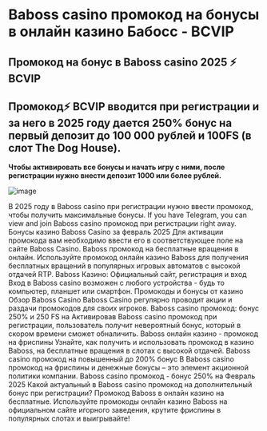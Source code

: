 # Baboss casino промокод на бонусы в онлайн казино Бабосс - BCVIP 

## Промокод на бонус в Baboss casino 2025 ⚡️ BCVIP

## Промокод⚡️ BCVIP вводится при регистрации и за него в 2025 году дается 250% бонус на первый депозит до 100 000 рублей и 100FS (в слот The Dog House).

**Чтобы активировать все бонусы и начать игру с ними, после регистрации нужно внести депозит 1000 или более рублей.**


![image](https://github.com/user-attachments/assets/deb991ec-badd-440a-9e6e-5bc07cae6cdc)



В 2025 году в Baboss casino при регистрации нужно ввести промокод, чтобы получить максимальные бонусы. If you have Telegram, you can view and join Baboss casino промокод при регистрации right away.
Бонусы казино Baboss Casino за февраль 2025 Для активации промокода вам необходимо ввести его в соответствующее поле на сайте Baboss Casino.
Baboss промокод на бесплатные вращения в онлайн. Используйте промокод онлайн казино Baboss для получения бесплатных вращений в популярных игровых автоматов с высокой отдачей RTP.
Baboss Казино: Официальный сайт, регистрация и вход Вход в Baboss casino возможен с любого устройства - будь то компьютер, планшет или смартфон. Промокоды и бонусы от казино Обзор Baboss Casino Baboss Casino регулярно проводит акции и раздачи промокодов для своих игроков.
Baboss casino промокод: бонус 250% и 250 FS на Активировав Baboss casino промокод при регистрации, пользователь получит невероятный бонус, который в скором времени сможет обналичить.
Baboss онлайн казино - промокод на фриспины Узнайте, как получить и использовать промокод в казино Baboss, на бесплатные вращения в слотах с высокой отдачей.
Baboss casino промокод на повышенный до 200% бонус В Baboss casino промокод на фриспины и денежные бонусы – это элемент акционной политики компании.
Baboss casino промокод - бонус 250% на Февраль 2025 Какой актуальный в Baboss casino промокод на дополнительный бонус при регистрации?
Промокод Baboss в онлайн казино на бесплатные. Используйте промокоды онлайн казино Baboss на официальном сайте игорного заведения, крутите фриспины в популярных слотах и выигрывайте!
